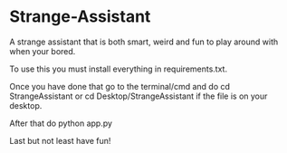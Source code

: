 # Strange-Assistant

A strange assistant that is both smart, weird and fun to play around with when your bored.

To use this you must install everything in requirements.txt.

Once you have done that go to the terminal/cmd and do cd StrangeAssistant or cd Desktop/StrangeAssistant if the file is on your desktop.

After that do python app.py

Last but not least have fun!

